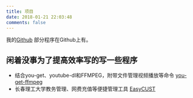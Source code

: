 ```yaml
---
title: 项目
date: 2018-01-21 22:03:48
comments: false
---
```

我的[Github](https://github.com/WWILLV)
部分程序在Github上有。

## 闲着没事为了提高效率写的写一些程序
- 结合you-get、youtube-dl和FFMPEG，附带文件管理视频播放等命令
[you-get-ffmpeg](you-get-ffmpeg/)
- 长春理工大学教务管理、网费充值等便捷管理工具
[EasyCUST](easycust/)